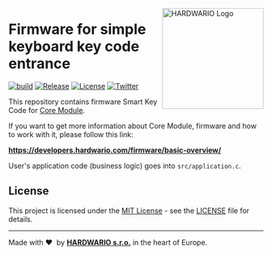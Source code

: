 <a href="https://www.hardwario.com/"><img src="https://www.hardwario.com/ci/assets/hw-logo.svg" width="200" alt="HARDWARIO Logo" align="right"></a>

# Firmware for simple keyboard key code entrance

[![build](https://github.com/hardwario/twr-radio-key-code/actions/workflows/main.yml/badge.svg)](https://github.com/hardwario/twr-radio-key-code/actions/workflows/main.yml)
[![Release](https://img.shields.io/github/release/bigclownprojects/bcf-radio-key-code.svg)](https://github.com/bigclownprojects/bcf-radio-key-code/releases)
[![License](https://img.shields.io/github/license/bigclownprojects/bcf-radio-key-code.svg)](https://github.com/bigclownprojects/bcf-radio-key-code/blob/master/LICENSE)
[![Twitter](https://img.shields.io/twitter/follow/hardwario_en.svg?style=social&label=Follow)](https://twitter.com/hardwario_en)

This repository contains firmware Smart Key Code for [Core Module](https://shop.bigclown.com/core-module).

If you want to get more information about Core Module, firmware and how to work with it, please follow this link:

**https://developers.hardwario.com/firmware/basic-overview/**

User's application code (business logic) goes into `src/application.c`.

## License

This project is licensed under the [MIT License](https://opensource.org/licenses/MIT/) - see the [LICENSE](LICENSE) file for details.

---

Made with &#x2764;&nbsp; by [**HARDWARIO s.r.o.**](https://www.hardwario.com/) in the heart of Europe.
